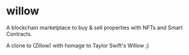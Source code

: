 # willow
A blockchain marketplace to buy &amp; sell properties with NFTs and Smart Contracts.


A clone to (Zillow) with homage to Taylor Swift's Willow ;)
